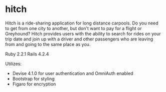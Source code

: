 # hitch

Hitch is a ride-sharing application for long distance carpools. Do you need to get from one city to another, but don't want to pay for a flight or Greyhound? Hitch provides users with the ability to search for rides on your trip date and join up with a driver and other passengers who are leaving from and going to the same place as you. 

Ruby 2.2.1
Rails 4.2.4

Utilizes:
- Devise 4.1.0 for user authentication and OmniAuth enabled
- Bootstrap for styling
- Figaro for encryption
